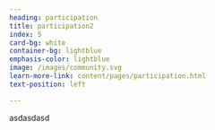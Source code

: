 ```yaml
---
heading: participation
title: participation2
index: 5
card-bg: white
container-bg: lightblue
emphasis-color: lightblue
image: /images/community.svg
learn-more-link: content/pages/participation.html
text-position: left

---
```


asdasdasd